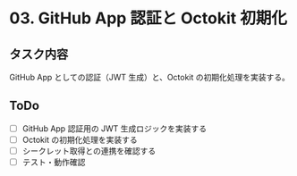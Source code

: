 # 03. GitHub App 認証と Octokit 初期化

## タスク内容

GitHub App としての認証（JWT 生成）と、Octokit の初期化処理を実装する。

## ToDo

- [ ] GitHub App 認証用の JWT 生成ロジックを実装する
- [ ] Octokit の初期化処理を実装する
- [ ] シークレット取得との連携を確認する
- [ ] テスト・動作確認
